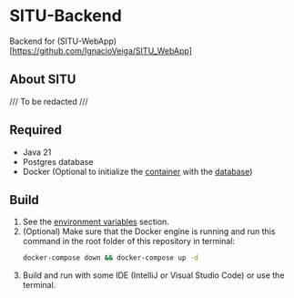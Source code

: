 # SITU-Backend
Backend for (SITU-WebApp)[https://github.com/IgnacioVeiga/SITU_WebApp]

## About SITU
/// To be redacted ///

## Required
* Java 21
* Postgres database
* Docker (Optional to initialize the <a href="docker-compose.yml">container</a> with the <a href="files/postgres/init.sql">database</a>)

## Build
1. See the <a href="EnvironmentVariables.md">environment variables</a> section.
2. (Optional) Make sure that the Docker engine is running and run this command in the root folder of this repository in terminal:
    ```bash
    docker-compose down && docker-compose up -d
    ```
3. Build and run with some IDE (IntelliJ or Visual Studio Code) or use the terminal.
